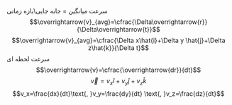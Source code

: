 سرعت میانگین = جابه جایی\بازه زمانی
$$\overrightarrow{v}_{avg}=\cfrac{\Delta\overrightarrow{r}}{\Delta\overrightarrow{t}}$$
$$\overrightarrow{v}_{avg}=\cfrac{\Delta x\hat{i}+\Delta y \hat{j}+\Delta z\hat{k}}{\Delta t}$$
سرعت لحظه ای
$$\overrightarrow{v}=\cfrac{\overrightarrow{dr}}{dt}$$
$$\overrightarrow{v}=v_x\hat{i}+v_y\hat{j}+v_z\hat{k}$$
$$v_x=\frac{dx}{dt}\text{, }v_y=\frac{dy}{dt} \text{, }v_z=\frac{dz}{dt}$$
